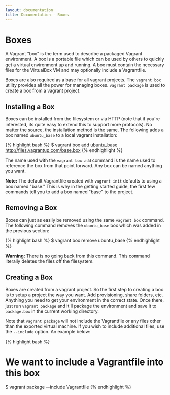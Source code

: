```yaml
---
layout: documentation
title: Documentation - Boxes
---
```

# Boxes

A Vagrant "box" is the term used to describe a packaged Vagrant
environment. A box is a portable file which can be used by others
to quickly get a virtual environment up and running. A box must
contain the necessary files for the VirtualBox VM and may optionally
include a Vagrantfile.

Boxes are also required as a base for all vagrant projects. The
`vagrant box` utility provides all the power for managing boxes.
`vagrant package` is used to create a box from a vagrant project.

## Installing a Box

Boxes can be installed from the filesystem or via HTTP (note that
if you're interested, its quite easy to extend this to support more
protocols). No matter the source, the installation method is the same.
The following adds a box named `ubuntu_base` to a local vagrant
installation:

{% highlight bash %}
$ vagrant box add ubuntu_base http://files.vagrantup.com/base.box
{% endhighlight %}

The name used with the `vagrant box add` command is the name used to
reference the box from that point forward. Any box can be named anything
you want.

**Note:** The default Vagrantfile created with `vagrant init` defaults to
using a box named "base." This is why in the getting started guide, the
first few commands tell you to add a box named "base" to the project.

## Removing a Box

Boxes can just as easily be removed using the same `vagrant box` command.
The following command removes the `ubuntu_base` box which was added in the
previous section:

{% highlight bash %}
$ vagrant box remove ubuntu_base
{% endhighlight %}

**Warning:** There is no going back from this command. This command literally
deletes the files off the filesystem.

<a name="creating-a-box"> </a>
## Creating a Box

Boxes are created from a vagrant project. So the first step to creating a box
is to setup a project the way you want. Add provisioning, share folders,
etc. Anything you need to get your environment in the correct state. Once
there, just run `vagrant package` and it'll package the environment and
save it to `package.box` in the current working directory.

Note that `vagrant package` will not include the Vagrantfile or any files other
than the exported virtual machine. If you wish to include additional files,
use the `--include` option. An example below:

{% highlight bash %}
# We want to include a Vagrantfile into this box
$ vagrant package --include Vagrantfile
{% endhighlight %}
